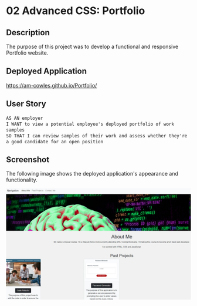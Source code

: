 # 02 Advanced CSS: Portfolio

## Description

The purpose of this project was to develop a functional and responsive Portfolio website.

## Deployed Application

https://am-cowles.github.io/Portfolio/

## User Story

```
AS AN employer
I WANT to view a potential employee's deployed portfolio of work samples
SO THAT I can review samples of their work and assess whether they're a good candidate for an open position
```

## Screenshot

The following image shows the deployed application's appearance and functionality.

![The Portfolio homepage displays a functional navbar, cards and a contact me form.](assets/img/portfolio-site.jpg)